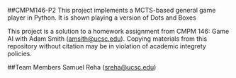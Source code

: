 ##CMPM146-P2
This project implements a MCTS-based general game player in Python. It is shown playing a version of Dots and Boxes

This project is a solution to a homework assignment from CMPM 146: Game AI with Adam Smith (amsith@ucsc.edu). Copying materials from this repository without citation may be in violation of academic integrety policies.

##Team Members
Samuel Reha (sreha@ucsc.edu)
